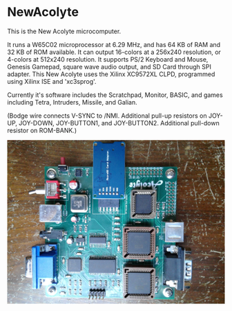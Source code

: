 # NewAcolyte

This is the New Acolyte microcomputer.  

It runs a W65C02 microprocessor at 6.29 MHz, and has 64 KB of RAM and 32 KB of ROM available.  It can output 16-colors at a 256x240 resolution, or 4-colors at 512x240 resolution.  It supports PS/2 Keyboard and Mouse, Genesis Gamepad, square wave audio output, and SD Card through SPI adapter.  This New Acolyte uses the Xilinx XC9572XL CLPD, programmed using Xilinx ISE and 'xc3sprog'.  

Currently it's software includes the Scratchpad, Monitor, BASIC, and games including Tetra, Intruders, Missile, and Galian.

(Bodge wire connects V-SYNC to /NMI. Additional pull-up resistors on JOY-UP, JOY-DOWN, JOY-BUTTON1, and JOY-BUTTON2. Additional pull-down resistor on ROM-BANK.)

<img src="NewAcolyte.jpg">
